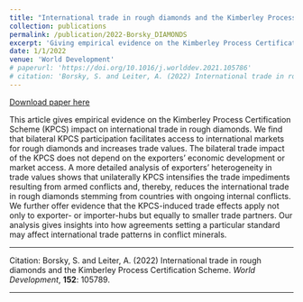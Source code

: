 ```yaml
---
title: "International trade in rough diamonds and the Kimberley Process Certification Scheme"
collection: publications
permalink: /publication/2022-Borsky_DIAMONDS
excerpt: 'Giving empirical evidence on the Kimberley Process Certification Scheme (KPCS) impact on international trade in rough diamonds.'
date: 1/1/2022
venue: 'World Development'
# paperurl: 'https://doi.org/10.1016/j.worlddev.2021.105786'
# citation: 'Borsky, S. and Leiter, A. (2022) International trade in rough diamonds and the Kimberley Process Certification Scheme. World Development, 152: 105789.'
---
```


<a href='https://doi.org/10.1016/j.worlddev.2021.105786'>Download paper here</a>

This article gives empirical evidence on the Kimberley Process Certification Scheme (KPCS) impact on international trade in rough diamonds. We find that bilateral KPCS participation facilitates access to international markets for rough diamonds and increases trade values. The bilateral  trade impact of the KPCS does not depend on the exporters’ economic  development or market access. A more detailed analysis of exporters’  heterogeneity in trade values shows that unilaterally KPCS intensifies the trade impediments resulting from armed conflicts and, thereby, reduces the international trade in rough diamonds stemming from countries with ongoing internal conflicts. We further offer evidence that the KPCS-induced trade effects apply not only to exporter- or importer-hubs but equally to smaller trade partners. Our analysis gives insights into how agreements setting a particular standard may affect international trade patterns in conflict minerals.

---

Citation: Borsky, S. and Leiter, A. (2022) International trade in rough diamonds and the Kimberley Process Certification Scheme. *World Development*, **152**: 105789.

---

